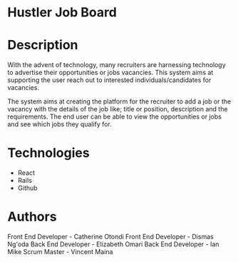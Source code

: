# Hustler Job Board 

# Description

With the advent of technology, many recruiters are harnessing technology to advertise their opportunities or jobs vacancies. This system aims at supporting the user reach out to interested individuals/candidates for vacancies. 

The system aims at creating the platform for the recruiter to add a job or the vacancy with the details of the job like; title or position, description and the requirements. The end user can be able to view the opportunities or jobs and see which jobs they qualify for.


# Technologies
- React
- Rails
- Github


# Authors
Front End Developer - Catherine Otondi
Front End Developer - Dismas Ng'oda
Back End Developer - Elizabeth Omari
Back End Developer - Ian Mike
Scrum Master - Vincent Maina
